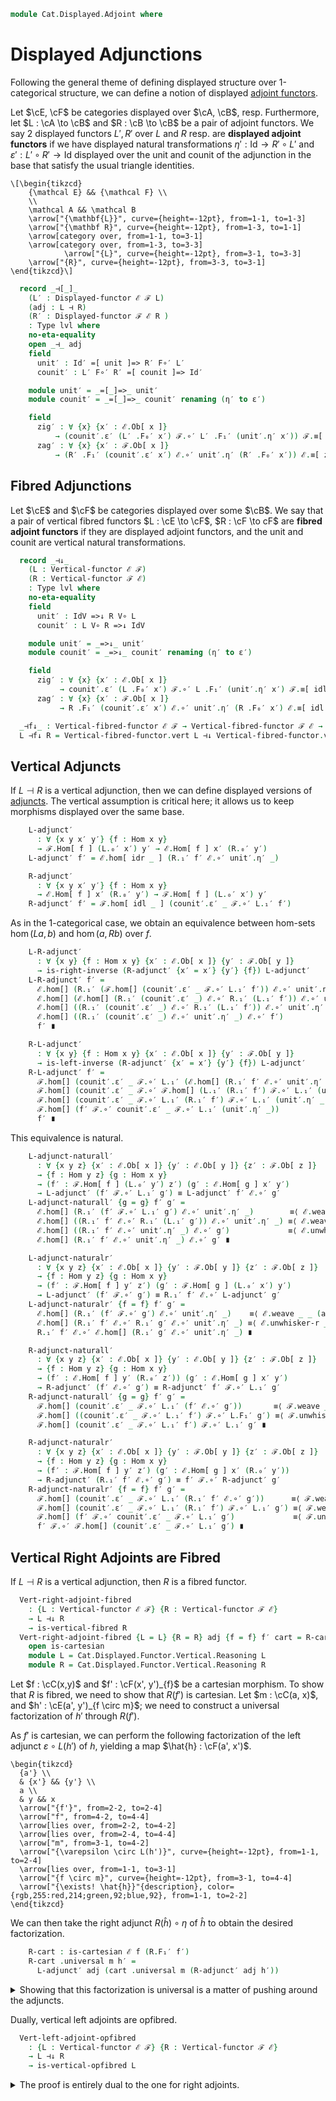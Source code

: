 <!--
```agda
open import Cat.Displayed.Base
open import Cat.Displayed.Cartesian
open import Cat.Displayed.Cocartesian
open import Cat.Displayed.Fibre
open import Cat.Displayed.Functor

open import Cat.Functor.Adjoint
open import Cat.Functor.Equivalence
open import Cat.Instances.Functor
open import Cat.Prelude

import Cat.Reasoning
import Cat.Displayed.Reasoning
import Cat.Displayed.Functor.Vertical.Reasoning
```
-->

```agda
module Cat.Displayed.Adjoint where
```

# Displayed Adjunctions

Following the general theme of defining displayed structure over
1-categorical structure, we can define a notion of displayed
[adjoint functors].

[adjoint functors]: Cat.Functor.Adjoint.html

Let $\cE, \cF$ be categories displayed over $\cA, \cB$, resp.
Furthermore, let $L : \cA \to \cB$ and $R : \cB \to \cB$ be a pair of
adjoint functors. We say 2 displayed functors $L', R'$ over $L$ and $R$
resp. are **displayed adjoint functors** if we have displayed natural
transformations $\eta' : \mathrm{Id} \to R' \circ L'$ and
$\varepsilon' : L' \circ R' \to \mathrm{Id}$ displayed over the unit and
counit of the adjunction in the base that satisfy the usual triangle
identities.

~~~{.quiver}
\[\begin{tikzcd}
	{\mathcal E} && {\mathcal F} \\
	\\
	\mathcal A && \mathcal B
	\arrow["{\mathbf{L}}", curve={height=-12pt}, from=1-1, to=1-3]
	\arrow["{\mathbf R}", curve={height=-12pt}, from=1-3, to=1-1]
	\arrow[category over, from=1-1, to=3-1]
	\arrow[category over, from=1-3, to=3-3]
        	\arrow["{L}", curve={height=-12pt}, from=3-1, to=3-3]
	\arrow["{R}", curve={height=-12pt}, from=3-3, to=3-1]
\end{tikzcd}\]
~~~

<!--
```agda
module _
  {oa ℓa ob ℓb oe ℓe of ℓf}
  {A : Precategory oa ℓa} {B : Precategory ob ℓb}
  {ℰ : Displayed A oe ℓe} {ℱ : Displayed B of ℓf}
  {L : Functor A B} {R : Functor B A}
  where
  private
    module ℰ = Displayed ℰ
    module ℱ = Displayed ℱ
    open Displayed-functor

    lvl : Level
    lvl = oa ⊔ ℓa ⊔ ob ⊔ ℓb ⊔ oe ⊔ ℓe ⊔ of ⊔ ℓf

  infix 15 _⊣[_]_
```
-->

```agda
  record _⊣[_]_
    (L′ : Displayed-functor ℰ ℱ L)
    (adj : L ⊣ R)
    (R′ : Displayed-functor ℱ ℰ R )
    : Type lvl where
    no-eta-equality
    open _⊣_ adj
    field
      unit′ : Id′ =[ unit ]=> R′ F∘′ L′
      counit′ : L′ F∘′ R′ =[ counit ]=> Id′

    module unit′ = _=[_]=>_ unit′
    module counit′ = _=[_]=>_ counit′ renaming (η′ to ε′)

    field
      zig′ : ∀ {x} {x′ : ℰ.Ob[ x ]}
          → (counit′.ε′ (L′ .F₀′ x′) ℱ.∘′ L′ .F₁′ (unit′.η′ x′)) ℱ.≡[ zig ] ℱ.id′
      zag′ : ∀ {x} {x′ : ℱ.Ob[ x ]}
          → (R′ .F₁′ (counit′.ε′ x′) ℰ.∘′ unit′.η′ (R′ .F₀′ x′)) ℰ.≡[ zag ] ℰ.id′
```

## Fibred Adjunctions

Let $\cE$ and $\cF$ be categories displayed over some $\cB$.
We say that a pair of vertical fibred functors $L : \cE \to \cF$,
$R : \cF \to cF$ are **fibred adjoint functors** if they are displayed
adjoint functors, and the unit and counit are vertical natural
transformations.

<!--
```agda
module _
  {ob ℓb oe ℓe of ℓf}
  {B : Precategory ob ℓb}
  {ℰ : Displayed B oe ℓe}
  {ℱ : Displayed B of ℓf}
  where
  private
    open Cat.Reasoning B
    module ℱ = Cat.Displayed.Reasoning ℱ
    module ℰ = Cat.Displayed.Reasoning ℰ
    open Vertical-functor

    lvl : Level
    lvl = ob ⊔ ℓb ⊔ oe ⊔ ℓe ⊔ of ⊔ ℓf

  infix 15 _⊣↓_
```
-->

```agda
  record _⊣↓_
    (L : Vertical-functor ℰ ℱ)
    (R : Vertical-functor ℱ ℰ)
    : Type lvl where
    no-eta-equality
    field
      unit′ : IdV =>↓ R V∘ L
      counit′ : L V∘ R =>↓ IdV

    module unit′ = _=>↓_ unit′
    module counit′ = _=>↓_ counit′ renaming (η′ to ε′)

    field
      zig′ : ∀ {x} {x′ : ℰ.Ob[ x ]}
           → counit′.ε′ (L .F₀′ x′) ℱ.∘′ L .F₁′ (unit′.η′ x′) ℱ.≡[ idl id ] ℱ.id′
      zag′ : ∀ {x} {x′ : ℱ.Ob[ x ]}
           → R .F₁′ (counit′.ε′ x′) ℰ.∘′ unit′.η′ (R .F₀′ x′) ℰ.≡[ idl id ] ℰ.id′

  _⊣f↓_ : Vertical-fibred-functor ℰ ℱ → Vertical-fibred-functor ℱ ℰ → Type _
  L ⊣f↓ R = Vertical-fibred-functor.vert L ⊣↓ Vertical-fibred-functor.vert R
```

## Vertical Adjuncts

If $L \dashv R$ is a vertical adjunction, then we can define displayed
versions of [adjuncts]. The vertical assumption is critical here; it
allows us to keep morphisms displayed over the same base.

[adjuncts]: Cat.Functor.Adjoint.html#adjuncts

<!--
```agda
  module _ {L : Vertical-functor ℰ ℱ} {R : Vertical-functor ℱ ℰ} (adj : L ⊣↓ R) where
    private
      module L = Cat.Displayed.Functor.Vertical.Reasoning L
      module R = Cat.Displayed.Functor.Vertical.Reasoning R
      open _⊣↓_ adj
```
-->

```agda
    L-adjunct′
      : ∀ {x y x′ y′} {f : Hom x y}
      → ℱ.Hom[ f ] (L.₀′ x′) y′ → ℰ.Hom[ f ] x′ (R.₀′ y′)
    L-adjunct′ f′ = ℰ.hom[ idr _ ] (R.₁′ f′ ℰ.∘′ unit′.η′ _)

    R-adjunct′
      : ∀ {x y x′ y′} {f : Hom x y}
      → ℰ.Hom[ f ] x′ (R.₀′ y′) → ℱ.Hom[ f ] (L.₀′ x′) y′
    R-adjunct′ f′ = ℱ.hom[ idl _ ] (counit′.ε′ _ ℱ.∘′ L.₁′ f′)
```

As in the 1-categorical case, we obtain an equivalence between hom-sets
$\hom(La,b)$ and $\hom(a,Rb)$ over $f$.

```agda
    L-R-adjunct′
      : ∀ {x y} {f : Hom x y} {x′ : ℰ.Ob[ x ]} {y′ : ℱ.Ob[ y ]}
      → is-right-inverse (R-adjunct′ {x′ = x′} {y′} {f}) L-adjunct′
    L-R-adjunct′ f′ =
      ℰ.hom[] (R.₁′ (ℱ.hom[] (counit′.ε′ _ ℱ.∘′ L.₁′ f′)) ℰ.∘′ unit′.η′ _)        ≡⟨ ℰ.weave _ _ (idr _) (ap₂ ℰ._∘′_ (R.F-∘[] _ _) refl) ⟩
      ℰ.hom[] (ℰ.hom[] (R.₁′ (counit′.ε′ _) ℰ.∘′ R.₁′ (L.₁′ f′)) ℰ.∘′ unit′.η′ _) ≡⟨ ℰ.smashl _ _ ⟩
      ℰ.hom[] ((R.₁′ (counit′.ε′ _) ℰ.∘′ R.₁′ (L.₁′ f′)) ℰ.∘′ unit′.η′ _)         ≡⟨ ℰ.weave _ _ (eliml (idl _)) (ℰ.extendr[] _ (symP $ unit′.is-natural′ _ _ _)) ⟩
      ℰ.hom[] ((R.₁′ (counit′.ε′ _) ℰ.∘′ unit′.η′ _) ℰ.∘′ f′)                     ≡⟨ ℰ.shiftl _ (ℰ.eliml[] _ zag′) ⟩
      f′ ∎

    R-L-adjunct′
      : ∀ {x y} {f : Hom x y} {x′ : ℰ.Ob[ x ]} {y′ : ℱ.Ob[ y ]}
      → is-left-inverse (R-adjunct′ {x′ = x′} {y′} {f}) L-adjunct′
    R-L-adjunct′ f′ =
      ℱ.hom[] (counit′.ε′ _ ℱ.∘′ L.₁′ (ℰ.hom[] (R.₁′ f′ ℰ.∘′ unit′.η′ _)))        ≡⟨ ℱ.weave _ _ (idl _) (ap₂ ℱ._∘′_ refl (L.F-∘[] _ _)) ⟩
      ℱ.hom[] (counit′.ε′ _ ℱ.∘′ ℱ.hom[] (L.₁′ (R.₁′ f′) ℱ.∘′ L.₁′ (unit′.η′ _))) ≡⟨ ℱ.smashr _ _ ⟩
      ℱ.hom[] (counit′.ε′ _ ℱ.∘′ L.₁′ (R.₁′ f′) ℱ.∘′ L.₁′ (unit′.η′ _))           ≡⟨ ℱ.weave _ _ (elimr (idl _)) (ℱ.extendl[] _ (counit′.is-natural′ _ _ _)) ⟩
      ℱ.hom[] (f′ ℱ.∘′ counit′.ε′ _ ℱ.∘′ L.₁′ (unit′.η′ _))                       ≡⟨ ℱ.shiftl _ (ℱ.elimr[] _ zig′) ⟩
      f′ ∎
```

This equivalence is natural.

```agda
    L-adjunct-naturall′
      : ∀ {x y z} {x′ : ℰ.Ob[ x ]} {y′ : ℰ.Ob[ y ]} {z′ : ℱ.Ob[ z ]}
      → {f : Hom y z} {g : Hom x y}
      → (f′ : ℱ.Hom[ f ] (L.₀′ y′) z′) (g′ : ℰ.Hom[ g ] x′ y′)
      → L-adjunct′ (f′ ℱ.∘′ L.₁′ g′) ≡ L-adjunct′ f′ ℰ.∘′ g′
    L-adjunct-naturall′ {g = g} f′ g′ =
      ℰ.hom[] (R.₁′ (f′ ℱ.∘′ L.₁′ g′) ℰ.∘′ unit′.η′ _)        ≡⟨ ℰ.weave _ _ (idr _) (ap₂ ℰ._∘′_ R.F-∘′ refl) ⟩
      ℰ.hom[] ((R.₁′ f′ ℰ.∘′ R.₁′ (L.₁′ g′)) ℰ.∘′ unit′.η′ _) ≡⟨ ℰ.weave _ _ (ap (_∘ g) (idr _)) (ℰ.extendr[] _ (symP $ unit′.is-natural′ _ _ _)) ⟩
      ℰ.hom[] ((R.₁′ f′ ℰ.∘′ unit′.η′ _) ℰ.∘′ g′)             ≡⟨ ℰ.unwhisker-l _ _ ⟩
      ℰ.hom[] (R.₁′ f′ ℰ.∘′ unit′.η′ _) ℰ.∘′ g′ ∎

    L-adjunct-naturalr′
      : ∀ {x y z} {x′ : ℰ.Ob[ x ]} {y′ : ℱ.Ob[ y ]} {z′ : ℱ.Ob[ z ]}
      → {f : Hom y z} {g : Hom x y}
      → (f′ : ℱ.Hom[ f ] y′ z′) (g′ : ℱ.Hom[ g ] (L.₀′ x′) y′)
      → L-adjunct′ (f′ ℱ.∘′ g′) ≡ R.₁′ f′ ℰ.∘′ L-adjunct′ g′
    L-adjunct-naturalr′ {f = f} f′ g′ =
      ℰ.hom[] (R.₁′ (f′ ℱ.∘′ g′) ℰ.∘′ unit′.η′ _)    ≡⟨ ℰ.weave _ _ (ap (f ∘_) (idr _)) (ℰ.pushl[] _ R.F-∘′) ⟩
      ℰ.hom[] (R.₁′ f′ ℰ.∘′ R.₁′ g′ ℰ.∘′ unit′.η′ _) ≡⟨ ℰ.unwhisker-r _ _ ⟩
      R.₁′ f′ ℰ.∘′ ℰ.hom[] (R.₁′ g′ ℰ.∘′ unit′.η′ _) ∎

    R-adjunct-naturall′
      : ∀ {x y z} {x′ : ℰ.Ob[ x ]} {y′ : ℰ.Ob[ y ]} {z′ : ℱ.Ob[ z ]}
      → {f : Hom y z} {g : Hom x y}
      → (f′ : ℰ.Hom[ f ] y′ (R.₀′ z′)) (g′ : ℰ.Hom[ g ] x′ y′)
      → R-adjunct′ (f′ ℰ.∘′ g′) ≡ R-adjunct′ f′ ℱ.∘′ L.₁′ g′
    R-adjunct-naturall′ {g = g} f′ g′ =
      ℱ.hom[] (counit′.ε′ _ ℱ.∘′ L.₁′ (f′ ℰ.∘′ g′))       ≡⟨ ℱ.weave _ _ (ap (_∘ g) (idl _)) (ℱ.pushr[] _ L.F-∘′) ⟩
      ℱ.hom[] ((counit′.ε′ _ ℱ.∘′ L.₁′ f′) ℱ.∘′ L.F₁′ g′) ≡⟨ ℱ.unwhisker-l _ _ ⟩
      ℱ.hom[] (counit′.ε′ _ ℱ.∘′ L.₁′ f′) ℱ.∘′ L.₁′ g′ ∎

    R-adjunct-naturalr′
      : ∀ {x y z} {x′ : ℰ.Ob[ x ]} {y′ : ℱ.Ob[ y ]} {z′ : ℱ.Ob[ z ]}
      → {f : Hom y z} {g : Hom x y}
      → (f′ : ℱ.Hom[ f ] y′ z′) (g′ : ℰ.Hom[ g ] x′ (R.₀′ y′))
      → R-adjunct′ (R.₁′ f′ ℰ.∘′ g′) ≡ f′ ℱ.∘′ R-adjunct′ g′
    R-adjunct-naturalr′ {f = f} f′ g′ =
      ℱ.hom[] (counit′.ε′ _ ℱ.∘′ L.₁′ (R.₁′ f′ ℰ.∘′ g′))      ≡⟨ ℱ.weave _ _ (idl _) (ap₂ ℱ._∘′_ refl L.F-∘′) ⟩
      ℱ.hom[] (counit′.ε′ _ ℱ.∘′ L.₁′ (R.₁′ f′) ℱ.∘′ L.₁′ g′) ≡⟨ ℱ.weave _ _ (ap (f ∘_) (idl _)) (ℱ.extendl[] _ (counit′.is-natural′ _ _ _)) ⟩
      ℱ.hom[] (f′ ℱ.∘′ counit′.ε′ _ ℱ.∘′ L.₁′ g′)             ≡⟨ ℱ.unwhisker-r _ _ ⟩
      f′ ℱ.∘′ ℱ.hom[] (counit′.ε′ _ ℱ.∘′ L.₁′ g′) ∎
```

## Vertical Right Adjoints are Fibred

If $L \dashv R$ is a vertical adjunction, then $R$ is a fibred functor.

```agda
  Vert-right-adjoint-fibred
    : {L : Vertical-functor ℰ ℱ} {R : Vertical-functor ℱ ℰ}
    → L ⊣↓ R
    → is-vertical-fibred R
  Vert-right-adjoint-fibred {L = L} {R = R} adj {f = f} f′ cart = R-cart where 
    open is-cartesian
    module L = Cat.Displayed.Functor.Vertical.Reasoning L
    module R = Cat.Displayed.Functor.Vertical.Reasoning R 
```

Let $f : \cC(x,y)$ and $f' : \cF(x', y')_{f}$ be a cartesian morphism.
To show that $R$ is fibred, we need to show that $R(f')$ is cartesian.
Let $m : \cC(a, x)$, and $h' : \cE(a', y')_{f \circ m}$; we need to
construct a universal factorization of $h'$ through $R(f')$.

As $f'$ is cartesian, we can perform the following factorization of
the left adjunct $\varepsilon \circ L(h')$ of $h$, yielding a map
$\hat{h} : \cF(a', x')$.

~~~{.quiver}
\begin{tikzcd}
  {a'} \\
  & {x'} && {y'} \\
  a \\
  & y && x
  \arrow["{f'}", from=2-2, to=2-4]
  \arrow["f", from=4-2, to=4-4]
  \arrow[lies over, from=2-2, to=4-2]
  \arrow[lies over, from=2-4, to=4-4]
  \arrow["m", from=3-1, to=4-2]
  \arrow["{\varepsilon \circ L(h')}", curve={height=-12pt}, from=1-1, to=2-4]
  \arrow[lies over, from=1-1, to=3-1]
  \arrow["{f \circ m}", curve={height=-12pt}, from=3-1, to=4-4]
  \arrow["{\exists! \hat{h}}"{description}, color={rgb,255:red,214;green,92;blue,92}, from=1-1, to=2-2]
\end{tikzcd}
~~~

We can then take the right adjunct $R(\hat{h}) \circ \eta$ of $\hat{h}$
to obtain the desired factorization.


```agda
    R-cart : is-cartesian ℰ f (R.F₁′ f′)
    R-cart .universal m h′ =
      L-adjunct′ adj (cart .universal m (R-adjunct′ adj h′))
```

<details>
<summary>Showing that this factorization is universal is a matter of
pushing around the adjuncts.
</summary>

```agda
    R-cart .commutes m h′ =
      R.F₁′ f′ ℰ.∘′ L-adjunct′ adj (cart .universal m (R-adjunct′ adj h′)) ≡˘⟨ L-adjunct-naturalr′ adj _ _ ⟩
      L-adjunct′ adj (f′ ℱ.∘′ cart .universal m (R-adjunct′ adj h′))       ≡⟨ ap (L-adjunct′ adj) (cart .commutes _ _) ⟩
      L-adjunct′ adj (R-adjunct′ adj h′)                                   ≡⟨ L-R-adjunct′ adj h′ ⟩
      h′ ∎
    R-cart .unique {m = m} {h′ = h′} m′ p =
      m′                                                                        ≡˘⟨ L-R-adjunct′ adj m′ ⟩
      L-adjunct′ adj (R-adjunct′ adj m′)                                        ≡⟨ ap (L-adjunct′ adj) (cart .unique _ (sym $ R-adjunct-naturalr′ adj _ _)) ⟩
      L-adjunct′ adj (cart .universal m (R-adjunct′ adj ⌜ R .F₁′ f′ ℰ.∘′ m′ ⌝)) ≡⟨ ap! p ⟩
      L-adjunct′ adj (cart .universal m (R-adjunct′ adj h′))                    ∎
```
</details>

Dually, vertical left adjoints are opfibred.

```agda
  Vert-left-adjoint-opfibred
    : {L : Vertical-functor ℰ ℱ} {R : Vertical-functor ℱ ℰ}
    → L ⊣↓ R
    → is-vertical-opfibred L
```

<details>
<summary>The proof is entirely dual to the one for right adjoints.
</summary>
```agda
  Vert-left-adjoint-opfibred {L = L} {R = R} adj {f = f} f′ cocart = L-cocart where
    open is-cocartesian
    module L = Cat.Displayed.Functor.Vertical.Reasoning L
    module R = Cat.Displayed.Functor.Vertical.Reasoning R

    L-cocart : is-cocartesian ℱ f (L.F₁′ f′)
    L-cocart .universal m h′ =
      R-adjunct′ adj (cocart .universal m (L-adjunct′ adj h′))
    L-cocart .commutes m h′ =
      R-adjunct′ adj (cocart .universal m (L-adjunct′ adj h′)) ℱ.∘′ L.F₁′ f′ ≡˘⟨ R-adjunct-naturall′ adj _ _ ⟩
      R-adjunct′ adj (cocart .universal m (L-adjunct′ adj h′) ℰ.∘′ f′)       ≡⟨ ap (R-adjunct′ adj) (cocart .commutes _ _) ⟩
      R-adjunct′ adj (L-adjunct′ adj h′)                                     ≡⟨ R-L-adjunct′ adj h′ ⟩
      h′ ∎
    L-cocart .unique {m = m} {h′ = h′} m′ p =
      m′ ≡˘⟨ R-L-adjunct′ adj m′ ⟩
      R-adjunct′ adj (L-adjunct′ adj m′)                                          ≡⟨ ap (R-adjunct′ adj) (cocart .unique _ (sym $ L-adjunct-naturall′ adj _ _)) ⟩
      R-adjunct′ adj (cocart .universal m (L-adjunct′ adj ⌜ m′ ℱ.∘′ L .F₁′ f′ ⌝)) ≡⟨ ap! p ⟩
      R-adjunct′ adj (cocart .universal m (L-adjunct′ adj h′))                    ∎
```
</details>


## Adjunctions between Fibre Categories

Vertical adjunctions yield adjunctions between fibre categories.

```agda
  vertical-adjunction→fibre-adjunction
    : ∀ {L : Vertical-functor ℰ ℱ} {R : Vertical-functor ℱ ℰ}
    → L ⊣↓ R
    → ∀ x → Restrict↓ L x ⊣ Restrict↓ R x
  vertical-adjunction→fibre-adjunction {L = L} {R = R} vadj x = adj where
    open _⊣↓_ vadj
    open _⊣_
    open _=>_
    open _=>↓_

    adj : Restrict↓ L x ⊣ Restrict↓ R x
    adj .unit .η x = unit′ .η′ x
    adj .unit .is-natural x′ y′ f′ =
      Vert-nat-restrict {F′ = IdV} {G′ = R V∘ L} unit′ x .is-natural x′ y′ f′ 
    adj .counit .η x = counit′ .η′ x
    adj .counit .is-natural x′ y′ f′ =
      Vert-nat-restrict {F′ = L V∘ R} {G′ = IdV} counit′ x .is-natural x′ y′ f′ 
    adj .zig = from-pathp zig′
    adj .zag = from-pathp zag′
```

